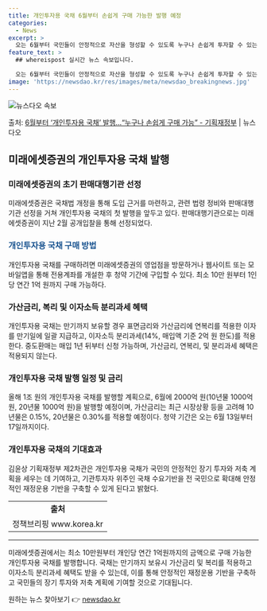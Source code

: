 ```yaml
---
title: 개인투자용 국채 6월부터 손쉽게 구매 가능한 발행 예정
categories:
  - News
excerpt: >
  오는 6월부터 국민들이 안정적으로 자산을 형성할 수 있도록 누구나 손쉽게 투자할 수 있는 개인투자용 국채를 …
feature_text: >
  ## whereispost 실시간 뉴스 속보입니다.

  오는 6월부터 국민들이 안정적으로 자산을 형성할 수 있도록 누구나 손쉽게 투자할 수 있는 개인투자용 국채를 …
image: 'https://newsdao.kr/res/images/meta/newsdao_breakingnews.jpg'
---
```


![뉴스다오 속보](https://newsdao.kr/res/images/meta/newsdao_breakingnews.jpg)

<p>출처: <a href="https://newsdao.kr/3961" rel="dofollow">6월부터 ‘개인투자용 국채’ 발행…“누구나 손쉽게 구매 가능”  - 기획재정부</a> | 뉴스다오</p>

<h2 data-ke-size="size26">미래에셋증권의 개인투자용 국채 발행</h2>
<h3>미래에셋증권의 초기 판매대행기관 선정</h3>
<p data-ke-size="size16">미래에셋증권은 국채법 개정을 통해 도입 근거를 마련하고, 관련 법령 정비와 판매대행기관 선정을 거쳐 개인투자용 국채의 첫 발행을 앞두고 있다. 판매대행기관으로는 미래에셋증권이 지난 2월 공개입찰을 통해 선정되었다.</p>

<h3><span style="color: #1a5490;">개인투자용 국채 구매 방법</span></h3>
<p data-ke-size="size16">개인투자용 국채를 구매하려면 미래에셋증권의 영업점을 방문하거나 웹사이트 또는 모바일앱을 통해 전용계좌를 개설한 후 청약 기간에 구입할 수 있다. 최소 10만 원부터 1인당 연간 1억 원까지 구매 가능하다.</p>

<h3>가산금리, 복리 및 이자소득 분리과세 혜택</h3>
<p data-ke-size="size16">개인투자용 국채는 만기까지 보유할 경우 표면금리와 가산금리에 연복리를 적용한 이자를 만기일에 일괄 지급하고, 이자소득 분리과세(14%, 매입액 기준 2억 원 한도)를 적용한다. 중도환매는 매입 1년 뒤부터 신청 가능하며, 가산금리, 연복리, 및 분리과세 혜택은 적용되지 않는다.</p>

<h3>개인투자용 국채 발행 일정 및 금리</h3>
<p data-ke-size="size16">올해 1조 원의 개인투자용 국채를 발행할 계획으로, 6월에 2000억 원(10년물 1000억 원, 20년물 1000억 원)을 발행할 예정이며, 가산금리는 최근 시장상황 등을 고려해 10년물은 0.15%, 20년물은 0.30%를 적용할 예정이다. 청약 기간은 오는 6월 13일부터 17일까지이다.</p>

<h3>개인투자용 국채의 기대효과</h3>
<p data-ke-size="size16">김윤상 기획재정부 제2차관은 개인투자용 국채가 국민의 안정적인 장기 투자와 저축 계획을 세우는 데 기여하고, 기관투자자 위주인 국채 수요기반을 전 국민으로 확대해 안정적인 재정운용 기반을 구축할 수 있게 된다고 밝혔다.</p>

<table>
	<tr>
		<td style="text-align: center; height: 17px;"><b>출처</b></td>
	</tr>
	<tr>
		<td style="text-align: center; height: 17px;">정책브리핑 www.korea.kr</td>
	</tr>
</table>

<hr>

<p data-ke-size="size16">미래에셋증권에서는 최소 10만원부터 개인당 연간 1억원까지의 금액으로 구매 가능한 개인투자용 국채를 발행합니다. 국채는 만기까지 보유시 가산금리 및 복리를 적용하고 이자소득 분리과세 혜택도 받을 수 있는데, 이를 통해 안정적인 재정운용 기반을 구축하고 국민들의 장기 투자와 저축 계획에 기여할 것으로 기대됩니다.</p> 

원하는 뉴스 찾아보기 👉 <a href="https://newsdao.kr" rel="dofollow">newsdao.kr</a>


